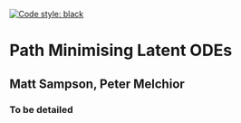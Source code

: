 [![Code style: black](https://img.shields.io/badge/code%20style-black-000000.svg)](https://github.com/psf/black)
# Path Minimising Latent ODEs
## Matt Sampson, Peter Melchior
### To be detailed
